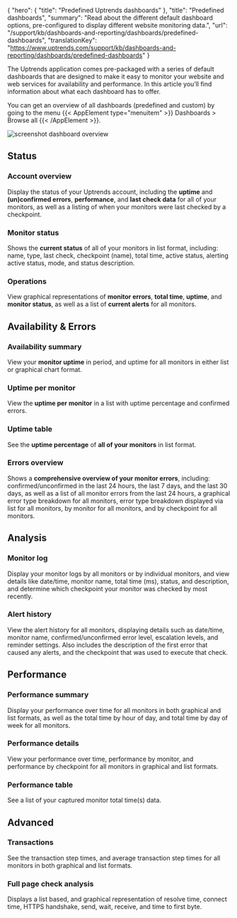 {
  "hero": {
    "title": "Predefined Uptrends dashboards"
  },
  "title": "Predefined dashboards",
  "summary": "Read about the different default dashboard options, pre-configured to display different website monitoring data.",
  "url": "/support/kb/dashboards-and-reporting/dashboards/predefined-dashboards",
  "translationKey": "https://www.uptrends.com/support/kb/dashboards-and-reporting/dashboards/predefined-dashboards"
}

The Uptrends application comes pre-packaged with a series of default dashboards that are designed to make it easy to monitor your website and web services for availability and performance. In this article you’ll find information about what each dashboard has to offer.

You can get an overview of all dashboards (predefined and custom) by going to the menu {{< AppElement type="menuitem" >}} Dashboards > Browse all {{< /AppElement >}}.

![screenshot dashboard overview](/img/content/scr_dashboard-overview.min.png)

## Status

### Account overview

Display the status of your Uptrends account, including the **uptime** and **(un)confirmed errors**, **performance**, and **last check data** for all of your monitors, as well as a listing of when your monitors were last checked by a checkpoint.

### Monitor status

Shows the **current status** of all of your monitors in list format, including: name, type, last check, checkpoint (name), total time, active status, alerting active status, mode, and status description.

### Operations

View graphical representations of **monitor errors**, **total time**, **uptime**, and **monitor status**, as well as a list of **current alerts** for all monitors.

## Availability & Errors

### Availability summary

View your **monitor uptime** in period, and uptime for all monitors in either list or graphical chart format.

### Uptime per monitor

View the **uptime per monitor** in a list with uptime percentage and confirmed errors.

### Uptime table

See the **uptime percentage** of **all of your monitors** in list format.

### Errors overview

Shows a **comprehensive overview of your monitor errors**, including: confirmed/unconfirmed in the last 24 hours, the last 7 days, and the last 30 days, as well as a list of all monitor errors from the last 24 hours, a graphical error type breakdown for all monitors, error type breakdown displayed via list for all monitors, by monitor for all monitors, and by checkpoint for all monitors.

## Analysis

### Monitor log

Display your monitor logs by all monitors or by individual monitors, and view details like date/time, monitor name, total time (ms), status, and description, and determine which checkpoint your monitor was checked by most recently.

### Alert history

View the alert history for all monitors, displaying details such as date/time, monitor name, confirmed/unconfirmed error level, escalation levels, and reminder settings. Also includes the description of the first error that caused any alerts, and the checkpoint that was used to execute that check.

## Performance

### Performance summary

Display your performance over time for all monitors in both graphical and list formats, as well as the total time by hour of day, and total time by day of week for all monitors.

### Performance details

View your performance over time, performance by monitor, and performance by checkpoint for all monitors in graphical and list formats.

### Performance table

See a list of your captured monitor total time(s) data.

## Advanced

### Transactions

See the transaction step times, and average transaction step times for all monitors in both graphical and list formats.

### Full page check analysis

Displays a list based, and graphical representation of resolve time, connect time, HTTPS handshake, send, wait, receive, and time to first byte.
